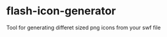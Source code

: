 flash-icon-generator
====================

Tool for generating differet sized png icons from your swf file
